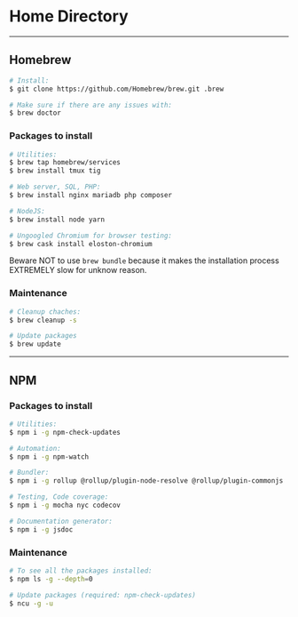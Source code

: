 # Home Directory

---

## Homebrew
```sh
# Install:
$ git clone https://github.com/Homebrew/brew.git .brew

# Make sure if there are any issues with:
$ brew doctor
```

### Packages to install
```sh
# Utilities:
$ brew tap homebrew/services
$ brew install tmux tig

# Web server, SQL, PHP:
$ brew install nginx mariadb php composer

# NodeJS:
$ brew install node yarn

# Ungoogled Chromium for browser testing:
$ brew cask install eloston-chromium
```

Beware NOT to use `brew bundle` because it makes the installation process EXTREMELY slow for unknow reason.

### Maintenance
```sh
# Cleanup chaches:
$ brew cleanup -s

# Update packages
$ brew update
```

---

## NPM

### Packages to install
```sh
# Utilities:
$ npm i -g npm-check-updates

# Automation:
$ npm i -g npm-watch

# Bundler:
$ npm i -g rollup @rollup/plugin-node-resolve @rollup/plugin-commonjs

# Testing, Code coverage:
$ npm i -g mocha nyc codecov

# Documentation generator:
$ npm i -g jsdoc
```

### Maintenance
```sh
# To see all the packages installed:
$ npm ls -g --depth=0

# Update packages (required: npm-check-updates)
$ ncu -g -u
```
